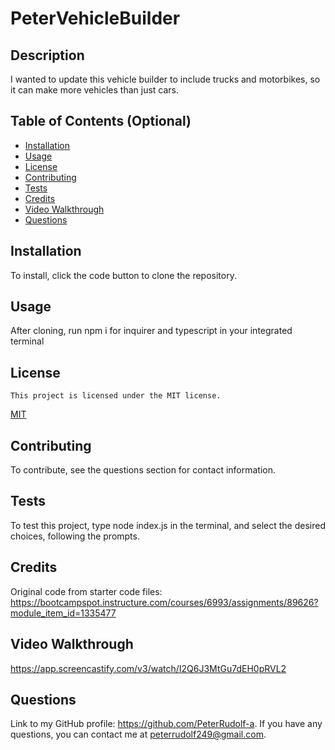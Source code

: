 # PeterVehicleBuilder

## Description

I wanted to update this vehicle builder to include trucks and motorbikes, so it can make more vehicles than just cars.

## Table of Contents (Optional)

- [Installation](#installation)
- [Usage](#usage)
- [License](#license)
- [Contributing](#contributing)
- [Tests](#tests)
- [Credits](#credits)
- [Video Walkthrough](#videowalkthrough)
- [Questions](#questions)

## Installation

To install, click the code button to clone the repository.

## Usage
  After cloning, run npm i for inquirer and typescript in your integrated terminal
  
## License
    This project is licensed under the MIT license.
  [MIT](https://opensource.org/licenses/MIT)

## Contributing
  To contribute, see the questions section for contact information.
  
## Tests
  To test this project, type node index.js in the terminal, and select the desired choices, following the prompts.

## Credits

Original code from starter code files: https://bootcampspot.instructure.com/courses/6993/assignments/89626?module_item_id=1335477 

## Video Walkthrough

https://app.screencastify.com/v3/watch/I2Q6J3MtGu7dEH0pRVL2 
## Questions
  Link to my GitHub profile: https://github.com/PeterRudolf-a.
  If you have any questions, you can contact me at peterrudolf249@gmail.com.
